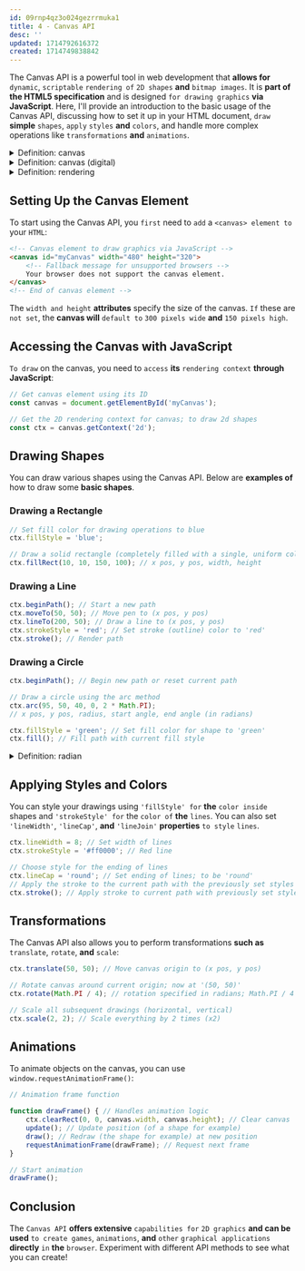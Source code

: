 ```yaml
---
id: 09rnp4qz3o024gezrrmuka1
title: 4 - Canvas API
desc: ''
updated: 1714792616372
created: 1714749838842
---
```


The Canvas API is a powerful tool in web development that **allows for** `dynamic`, `scriptable` `rendering of` `2D shapes` **and** `bitmap images`. It is **part of the HTML5 specification** and is designed `for drawing graphics` **via JavaScript**. Here, I'll provide an introduction to the basic usage of the Canvas API, discussing how to set it up in your HTML document, `draw` **simple** `shapes`, `apply` `styles` **and** `colors`, and handle more complex operations like `transformations` **and** `animations`.



<!-- start of 'canvas' section -->
<details>
    <summary>Definition: canvas</summary>

#
A canvas **is a durable** `fabric` **used as a** `surface for` `painting`. It's commonly `made of` `linen or` `cotton`, **tightly stretched over a** `wooden frame`.

---
</details>
<!-- end of 'canvas' section -->



<!-- start 'canvas (digital)' section -->
<details>
    <summary>Definition: canvas (digital)</summary>

#
In digital contexts, a canvas **refers to the** `area` `designated for` `drawing` **or** `rendering` `graphics` `within` **computer** `applications`.

---
</details>
<!-- end of 'canvas (digital)' section -->



<!-- start of 'rendering' section -->
<details>
    <summary>Definition: rendering</summary>

#
Rendering is the **process of** `generating` **a** `visual image` `from` **a** `model by` **means of computer** `software`. This **involves** `translating information` `from` **a** `scene file` `containing objects` `in` a strictly **defined** `language or` `data structure` `into` **a displayable** `image`. Rendering can be used in various fields such as `video games`, `simulators`, `movie` **or** `TV` `visual effects`, **and** `design visualization`.

---
</details>
<!-- end of 'rendering' section-->



## Setting Up the Canvas Element

To start using the Canvas API, you `first` need to `add` a `<canvas> element to` your `HTML`:

```html
<!-- Canvas element to draw graphics via JavaScript -->
<canvas id="myCanvas" width="480" height="320">
    <!-- Fallback message for unsupported browsers -->
    Your browser does not support the canvas element.
</canvas>
<!-- End of canvas element -->
```

The `width and height` **attributes** specify the size of the canvas. `If` these are `not set`, the **canvas will** `default to` `300 pixels wide` **and** `150 pixels high`.

## Accessing the Canvas with JavaScript

`To draw` on the canvas, you need to `access` **its** `rendering context` **through JavaScript**:

```javascript
// Get canvas element using its ID
const canvas = document.getElementById('myCanvas');

// Get the 2D rendering context for canvas; to draw 2d shapes
const ctx = canvas.getContext('2d');
```

## Drawing Shapes

You can draw various shapes using the Canvas API. Below are **examples of** how to draw some **basic shapes**.

### Drawing a Rectangle

```javascript
// Set fill color for drawing operations to blue
ctx.fillStyle = 'blue'; 

// Draw a solid rectangle (completely filled with a single, uniform color, without any patterns or gradients)
ctx.fillRect(10, 10, 150, 100); // x pos, y pos, width, height
```

### Drawing a Line

```javascript
ctx.beginPath(); // Start a new path
ctx.moveTo(50, 50); // Move pen to (x pos, y pos)
ctx.lineTo(200, 50); // Draw a line to (x pos, y pos)
ctx.strokeStyle = 'red'; // Set stroke (outline) color to 'red'
ctx.stroke(); // Render path
```

### Drawing a Circle

```javascript
ctx.beginPath(); // Begin new path or reset current path

// Draw a circle using the arc method
ctx.arc(95, 50, 40, 0, 2 * Math.PI);
// x pos, y pos, radius, start angle, end angle (in radians)

ctx.fillStyle = 'green'; // Set fill color for shape to 'green'
ctx.fill(); // Fill path with current fill style
```



<!-- start of 'radian' section -->
<details>
    <summary>Definition: radian</summary>

#
A radian **is a** `unit of` `measurement` `for angles`. **One radian is the angle made at the center of a circle by an arc whose length is equal to the radius of the circle**.

[YouTube: What are Radians?](https://www.youtube.com/watch?v=cgPYLJ-s5II)

---
</details>
<!-- end of 'radian' section -->



## Applying Styles and Colors

You can style your drawings using `'fillStyle' for` **the** `color inside` shapes and `'strokeStyle' for` the `color of` **the** `lines`. You can also set `'lineWidth'`, `'lineCap'`, **and** `'lineJoin'` **properties** `to style` `lines`.

```javascript
ctx.lineWidth = 8; // Set width of lines
ctx.strokeStyle = '#ff0000'; // Red line

// Choose style for the ending of lines
ctx.lineCap = 'round'; // Set ending of lines; to be 'round'
// Apply the stroke to the current path with the previously set styles
ctx.stroke(); // Apply stroke to current path with previously set styles
```

## Transformations

The Canvas API also allows you to perform transformations **such as** `translate`, `rotate`, **and** `scale`:

```javascript
ctx.translate(50, 50); // Move canvas origin to (x pos, y pos)

// Rotate canvas around current origin; now at '(50, 50)'
ctx.rotate(Math.PI / 4); // rotation specified in radians; Math.PI / 4 radians equals 45 degrees

// Scale all subsequent drawings (horizontal, vertical)
ctx.scale(2, 2); // Scale everything by 2 times (x2)
```

## Animations

To animate objects on the canvas, you can use `window.requestAnimationFrame()`:

```javascript
// Animation frame function

function drawFrame() { // Handles animation logic
    ctx.clearRect(0, 0, canvas.width, canvas.height); // Clear canvas
    update(); // Update position (of a shape for example)
    draw(); // Redraw (the shape for example) at new position
    requestAnimationFrame(drawFrame); // Request next frame
}

// Start animation
drawFrame();
```

## Conclusion

The `Canvas API` **offers extensive** `capabilities for` `2D graphics` **and can be used** `to create games`, `animations`, **and** `other` `graphical applications` **directly** `in` **the** `browser`. Experiment with different API methods to see what you can create!
